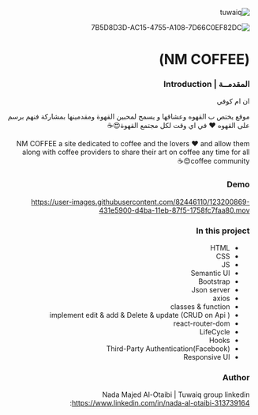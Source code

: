 <div dir="rtl" align="Right" >
 

 
 ![tuwaiq](https://user-images.githubusercontent.com/82446110/122648788-5e443e00-d133-11eb-8a66-2249f4183282.png)

![7B5D8D3D-AC15-4755-A108-7D66C0EF82DC](https://user-images.githubusercontent.com/82446110/123200372-3ea57080-d4b9-11eb-9598-0fb0b73f89b3.png)
 
# (NM COFFEE)  
 
 ### المقدمــة | Introduction 
ان ام كوفي 

موقع يختص ب القهوه وعشاقها و يسمح لمحبين القهوة ومقدمينها بمشاركة فنهم برسم على القهوه ❤️ في اي وقت لكل مجتمع القهوة😍☕️

NM COFFEE a site dedicated to coffee and the lovers ❤️ and allow them along with coffee providers to share their art on coffee any time for all coffee community😍☕️

### Demo  



https://user-images.githubusercontent.com/82446110/123200869-431e5900-d4ba-11eb-87f5-1758fc7faa80.mov


### In this project   
 - HTML
 - CSS
 - JS
 - Semantic UI
 - Bootstrap 
- Json server 
- axios
- classes & function 
- implement edit & add & Delete & update (CRUD on Api )
- react-router-dom 
- LifeCycle
- Hooks
- Third-Party Authentication(Facebook)
- Responsive UI

### Author
 Nada Majed Al-Otaibi | Tuwaiq group 
    linkedin :https://www.linkedin.com/in/nada-al-otaibi-313739164

</div>
